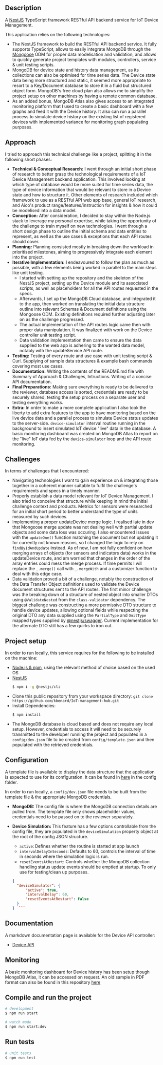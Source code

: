## Description

A [NestJS](https://github.com/nestjs/nest) TypeScript framework RESTful API backend service for IoT Device Management.

This application relies on the following technologies:
- The NestJS framework to build the RESTful API backend service. It fully supports TypeScript, allows to easily integrate MongoDB through the [Mongoose](https://mongoosejs.com/) ODM for proper data modelisation and validation, and allows to quickly generate project templates with modules, controllers, service & unit testing scripts.
- MongoDB for device state and history data management, as its collections can also be optimised for time series data. The Device state data being more structured and static, it seemed more appropriate to resort to a Key/Document database to store it in a fluid but structured object form. MongoDB's free cloud plan also allows me to simplify the project setup on other machines by having a remote common database. 
- As an added bonus, MongoDB Atlas also gives access to an integrated monitoring platform that I used to create a basic dashboard with a few graphs and feed it with the Device history. It also can run a parallel process to simulate device history on the existing list of registered devices with implemented variance for monitoring graph populating purposes.

## Approach

I tried to approach this technical challenge like a project, splitting it in the following short phases:
- **Technical & Conceptual Research:** I went through an initial short phase of research to better grasp the technological requirements of a IoT Device Management backend application. This involved looking at which type of database would be more suited for time series data, the type of device information that would be relevant to store in a Device state and how to structure it. Other elements of research included which framework to use as a RESTful API web app base, general IoT research, and Aico's product range/features/instruction for insights & how it could be modelised into a data model.
- **Conception:** After consideration, I decided to stay within the Node.js stack to leverage my personal expertise, while taking the opportunity of the challenge to train myself on new technologies. I went through a short design phase to outline the initial schema and data entities to represent, as well as the use cases & exceptions that each API routes should cover.
- **Planning:** Planning consisted mostly in breaking down the workload in prioritised milestones, aiming to progressively integrate each element into the project. 
- **Iterative Implementation:** I endeavoured to follow the plan as much as possible, with a few elements being worked in parallel to the main steps like unit testing. 
  - I started with setting up the repository and the skeleton of the NestJS project, setting up the Device module and its associated scripts, as well as placeholders for all the API routes requested in the specs.
  - Afterwards, I set up the MongoDB Cloud database, and integrated it to the app, then worked on translating the initial data structure outline into relevant Schemas & Document definitions using the Mongoose ODM. Existing definitions required further adjusting later on as the challenge progressed.
  - The actual implementation of the API routes logic came then with proper data manipulation. It was finalized with work on the Device controller unit testing script.
  - Data validation implementation then came to ensure the data supplied to the web app is adhering to the wanted data model, notably with the updateService API route.
- **Testing:** Testing of every route and use case with unit testing script & Curl. Supplying of sample data structures & example bash commands covering most use cases.
- **Documentation:** Writing the contents of the README.md file with Summary of Approach & Challenges, Intructions. Writing of a concise API documentation.
- **Final Preparations:** Making sure everything is ready to be delivered to the reviewer, database access is sorted, credentials are ready to be securely shared, testing the setup process on a separate user and testing everything works.
- **Extra:** In order to make a more complete application I also took the liberty to add extra features to the app to have monitoring based on the live device data and a parallel process to simulate Device status updates to the server-side. `device-simulator` interval routine running in the background to insert simulated IoT device "live" data in the database. A basic monitoring dashboard was created on MongoDB Atlas to report on the "live" IoT data fed by the `device-simulator` loop and the API route monitoring.

## Challenges

In terms of challenges that I encountered:
- Navigating technologies I want to gain experience on & integrating those together in a coherent manner suitable to fulfil the challenge's requirements and specs in a timely manner.
- Properly establish a data model relevant for IoT Device Management. I also tried to conceive that structure while keeping in mind the initial challenge context and products. Metrics for sensors were researched for an initial short period to better understand the type of units measured by such devices.
- Implementing a proper updateDevice merge logic. I realised late in dev that Mongoose merge update was not dealing well with partial update objects and some data loss was occuring. I also encountered issues with the `updateOne()` function matching the document but not updating it for currently not known reasons, so I changed the logic to rely on `findByIdAndUpdate` instead. As of now, I am not fully confident on how merging arrays of objects (for sensors and indicators data) works in the updateDevice route, and am worried that changes in the order of the array entries could mess the merge process. If time permits I will replace the `_.merge()` call with `_.mergeWith` and a customizer function to deal with this edge case.
- Data validation proved a bit of a challenge, notably the construction of the Data Transfer Object definitions used to validate the Device document structures sent to the API routes. The first minor challenge was the breaking down of a structure of nested object into smaller DTOs using `@ValidateNested` from the `class-validator` dependency. The biggest challenge was constructing a more permissive DTO structure to handle device updates, allowing optional fields while respecting the original DTO any data supplied using the `PartialType` and `OmitType` mapped types supplied by [@nestjs/swagger](https://docs.nestjs.com/openapi/mapped-types). Current implementation for the alternate DTO still has a few quirks to iron out.

## Project setup

In order to run locally, this service requires for the following to be installed on the machine:
  - [Node.js & npm](https://docs.npmjs.com/downloading-and-installing-node-js-and-npm), using the relevant method of choice based on the used OS
  - [NestJS](https://docs.nestjs.com/first-steps) 
      ```bash
      $ npm i -g @nestjs/cli
      ```
  - Clone this public repository from your workspace directory: `git clone https://github.com/kbenard/IoT-management-hub.git`
  - Install Dependencies: 
    ```bash
    $ npm install
    ```
  - The MongoDB database is cloud based and does not require any local setup. However, credentials to access it will need to be securely transmitted to the developer running the project and populated in a `config/dev.json` file to be created from `config/template.json` and then populated with the retrieved credentials.


## Configuration

A template file is available to display the data structure that the application is expected to use for its configuration. It can be found in [here](config/template.json) in the config folder.

In order to run locally, a `config/dev.json` file needs to be built from the template file & the appropriate MongoDB credentials.

- **MongoDB:** The config file is where the MongoDB connection details are pulled from. The template file only shows placeholder values, credentials need to be passed on to the reviewer separately.

- **Device Simulation:** This feature has a few options controllable from the config file, they are populated in the `deviceSimulation` property object at the root of the config JSON structure.

  - `active`: Defines whether the routine is started at app launch
  - `intervalDelayInSeconds`: Defaults to 60, controls the interval of time in seconds where the simulation logic is run.
  - `resetEventsAtRestart`: Controls whether the MongoDB collection handling status update events should be emptied at startup. To only use for testing/clean up purposes.
  ```json
  {
    "deviceSimulator": {
        "active": true,
        "intervalDelay": 60,
        "resetEventsAtRestart": false
    }
  }  ```

## Documentation

A markdown documentation page is available for the Device API controller:
- [Device API](documentation/Device/index.md)

## Monitoring

A basic monitoring dashboard for Device history has been setup though MongoDB Atlas, it can be accessed on request.
An old sample in PDF format can also be found in this repository [here](documentation/Monitoring/monitoring-report-example.pdf)

## Compile and run the project

```bash
# development
$ npm run start

# watch mode
$ npm run start:dev
```

## Run tests

```bash
# unit tests
$ npm run test
